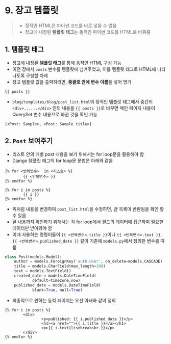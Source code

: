 # 9. 장고 템플릿

> - 정적인 HTML은 파이썬 코드를 바로 넣을 수 없음
> - 장고에 내장된 **템플릿 태그**는 동적인 파이썬 코드를 HTML로 바꿔줌

## 1. 템플릿 태그
- 장고에 내장된 **템플릿 태그**를 통해 동적인 HTML 구성 가능
- 이전 장에서 `posts` 변수를 템플릿에 넘겨주었고, 이를 템플릿 태그로 HTML에 나타나도록 구성할 차례
- 장고 템플릿 값을 출력하려면, **중괄호 안에 변수 이름**을 넣어 명기

```django
{{ posts }}
```

- `blog/templates/blog/post_list.html`의 정적인 템플릿 태그에서 중간의 `<div>......</div>` 안의 내용을 `{{ posts }}`로 바꾸면 메인 페이지 내용이 QuerySet 변수 내용으로 바뀐 것을 확인 가능

```
[<Post: Sample>, <Post: Sample title>]
```

## 2. `Post` 보여주기
- 리스트 안의 개별 post 내용을 보기 위해서는 for loop문을 활용해야 함
- Django 템플릿 태그의 for loop문 문법은 아래와 같음

```django
{% for <반복변수>  in <리스트> %}
        {{ <반복변수> }}
{% endfor %}
```

```django
{% for i in posts %}
        {{ i }}
{% endfor %}
```

- 위처럼 내용을 변경하여 `post_list.html`을 수정하면, 글 목록이 반환됨을 확인 할 수 있음
- 글 내용까지 확인하기 위해서는 각 for loop에서 필드의 데이터에 접근하며 필요한 데이터만 받아와야 함
- 이때 사용하는 명령어들이 `{{ <반복변수>.title }}`이나 `{{ <반복변수>.text }}`, `{{ <반복변수>.published_date }}` 같이 기존에 `models.py`에서 정의한 변수를 따름

```python
class Post(models.Model):
    author = models.ForeignKey('auth.User', on_delete=models.CASCADE)
    title = models.CharField(max_length=200)
    text = models.TextField()
    created_date = models.DateTimeField(
            default=timezone.now)
    published_date = models.DateTimeField(
            blank=True, null=True)
```

- 최종적으로 원하는 동적 페이지는 우선 아래와 같이 정의

```django
{% for i in posts %}
        <div>
                <p>published: {{ i.published_date }}</p>
                <h1><a href="">{{ i.title }}</a></h1>
                <p>{{ i.text|lisebreaksbr }}</p>
        </div>
{% endfor %}
```
